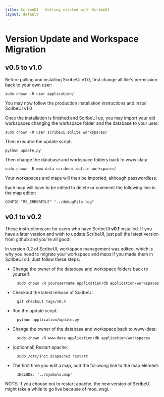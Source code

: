 ```yaml
---
title: ScribeUI - Getting started with ScribeUI
layout: default
---
```


Version Update and Workspace Migration
======================================

v0.5 to v1.0
------------

Before pulling and installing ScribeUI v1.0, first change all file's permission back to your own user:

    sudo chown -R user application/

You may now follow the production installation instructions and install ScribeUI v1.0

Once the installation is finished and  ScribeUI up, you may import your old workspaces changing the workspace folder and the database to your user:

    sudo chown -R user scribeui.sqlite workspaces/
 
Then executre the update script:

    python update.py

Then change the database and workspace folders back to www-data:

    sudo chown -R www-data scribeui.sqlite workspaces/

Your workspaces and maps will then be imported, although passwordless. 

Each map will have to be edited to delete or comment the following line in the map editor:

    CONFIG "MS_ERRORFILE" "../debugFile.log"


v0.1 to v0.2
------------

These instructions are for users who have ScribeUI **v0.1** installed. If 
you have a later version and wish to update ScribeUI, just pull the latest
version from github and you're all good! 

In version 0.2 of ScribeUI, workspace management was edited, which is why
you need to migrate your workspace and maps if you made them in ScribeUI o.1. 
Just follow these steps:

* Change the owner of the database and workspace folders back to yourself:

        sudo chown -R yourusername application/db application/workspaces 

* Checkout the latest release of ScribeUI

        git checkout tags/v0.4

* Run the update script:

        python application/update.py 

* Change the owner of the database and workspace back to www-data:

        sudo chown -R www-data application/db application/workspaces 

* (optionnal) Restart apache:

        sudo /etc/init.d/apache2 restart

* The first time you edit a map, add the following line to the map element:

        INCLUDE: '../symbols.map' 

NOTE: If you choose not to restart apache, the new version of ScribeUI might take
a while to go live because of mod\_wsgi.
